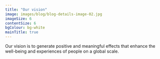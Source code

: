 ```yaml
---
title: "Our vision"
image: images/blog/blog-details-image-02.jpg
imageSize: 6
contentSize: 6
bgColour: bg-white
mainTitle: true
---
```

Our vision is to generate positive and meaningful effects that enhance the well-being and  experiences of people on a global scale.